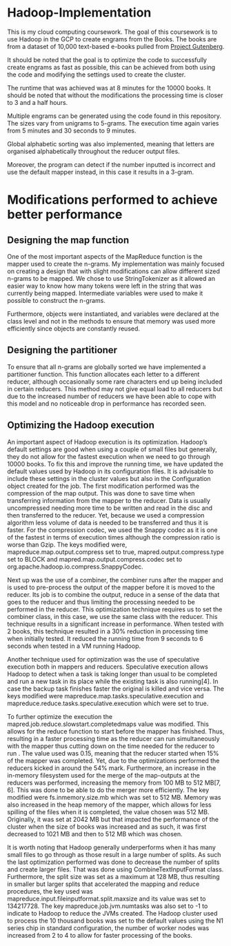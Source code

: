 # Hadoop-Implementation

This is my cloud computing coursework. The goal of this coursework is to use Hadoop in the GCP to create engrams from the Books.
The books are from a dataset of 10,000 text-based e-books pulled from [Project Gutenberg](http://www.gutenberg.org).

It should be noted that the goal is to optimize the code to successfully create engrams as fast as possible, this can be achieved from both using the code and modifying the settings used to create the cluster.

The runtime that was achieved was at 8 minutes for the 10000 books. It should be noted that without the modifications the processing time is closer to 3 and a half hours.

Multiple engrams can be generated using the code found in this repository. The sizes vary from unigrams to 5-grams. The execution time again varies from 5 minutes and 30 seconds to 9 minutes.

Global alphabetic sorting was also implemented, meaning that letters are organised alphabetically throughout the reducer output files.

Moreover, the program can detect if the number inputted is incorrect and use the default mapper instead, in this case it results in a 3-gram.

# Modifications performed to achieve better performance

## Designing the map function

One of the most important aspects of the MapReduce function is the mapper used to create the n-grams. My implementation was mainly focused on creating a design that with slight modifications can allow different sized n-grams to be mapped. We chose to use StringTokenizer as it allowed an easier way to know how many tokens were left in the string that was currently being mapped. Intermediate variables were used to make it possible to construct the n-grams.

Furthermore, objects were instantiated, and variables were declared at the class level and not in the methods to ensure that memory was used more efficiently since objects are constantly reused.

## Designing the partitioner

To ensure that all n-grams are globally sorted we have implemented a partitioner function. This function allocates each letter to a different reducer, although occasionally some rare characters end up being included in certain reducers. This method may not give equal load to all reducers but due to the increased number of reducers we have been able to cope with this model and no noticeable drop in performance has recorded seen.

## Optimizing the Hadoop execution

An important aspect of Hadoop execution is its optimization. Hadoop’s default settings are good when using a couple of small files but generally, they do not allow for the fastest execution when we need to go through 10000 books. To fix this and improve the running time, we have updated the default values used by Hadoop in its configuration files. It is advisable to include these settings in the cluster values but also in the Configuration object created for the job.
The first modification performed was the compression of the map output. This was done to save time when transferring information from the mapper to the reducer. Data is usually uncompressed needing more time to be written and read in the disc and then transferred to the reducer. Yet, because we used a compression algorithm less volume of data is needed to be transferred and thus it is faster. For the compression codec, we used the Snappy codec as it is one of the fastest in terms of execution times although the compression ratio is worse than Gzip. The keys modified were, mapreduce.map.output.compress set to true, mapred.output.compress.type set to BLOCK and mapred.map.output.compress.codec set to org.apache.hadoop.io.compress.SnappyCodec.

Next up was the use of a combiner, the combiner runs after the mapper and is used to pre-process the output of the mapper before it is moved to the reducer. Its job is to combine the output, reduce in a sense of the data that goes to the reducer and thus limiting the processing needed to be performed in the
reducer. This optimization technique requires us to set the combiner class, in this case, we use the same class with the reducer. This technique results in a significant increase in performance. When tested with 2 books, this technique resulted in a 30% reduction in processing time when initially tested. It reduced the running time from 9 seconds to 6 seconds when tested in a VM running Hadoop.

Another technique used for optimization was the use of speculative execution both in mappers and reducers. Speculative execution allows Hadoop to detect when a task is taking longer than usual to be completed and run a new task in its place while the existing task is also running[4]. In case the backup task finishes faster the original is killed and vice versa. The keys modified were mapreduce.map.tasks.speculative.execution and mapreduce.reduce.tasks.speculative.execution which were set to true.

To further optimize the execution the mapred.job.reduce.slowstart.completedmaps value was modified. This allows for the reduce function to start before the mapper has finished. Thus, resulting in a faster processing time as the reducer can run simultaneously with the mapper thus cutting down on the time needed for the reducer to run . The value used was 0.15, meaning that the reducer started when 15% of the mapper was completed. Yet, due to the optimizations performed the reducers kicked in around the 54% mark.
Furthermore, an increase in the in-memory filesystem used for the merge of the map-outputs at the reducers was performed, increasing the memory from 100 MB to 512 MB[7, 6]. This was done to be able to do the merger more efficiently. The key modified were fs.inmemory.size.mb which was set to 512 MB.
Memory was also increased in the heap memory of the mapper, which allows for less spilling of the files when it is completed, the value chosen was 512 MB. Originally, it was set at 2042 MB but that impacted the performance of the cluster when the size of books was increased and as such, it was first decreased to 1021 MB and then to 512 MB which was chosen.

It is worth noting that Hadoop generally underperforms when it has many small files to go through as those result in a large number of splits. As such the last optimization performed was done to decrease the number of splits and create larger files. That was done using CombineTextInputFormat class. Furthermore, the split size was set as a maximum at 128 MB, thus resulting in smaller but larger splits that accelerated the mapping and reduce procedures, the key used was mapreduce.input.fileinputformat.split.maxsize and its value was set to 134217728. The key mapreduce.job.jvm.numtasks was also set to -1 to indicate to Hadoop to reduce the JVMs created.
The Hadoop cluster used to process the 10 thousand books was set to the default values using the N1 series chip in standard configuration, the number of worker nodes was increased from 2 to 4 to allow for faster processing of the books.